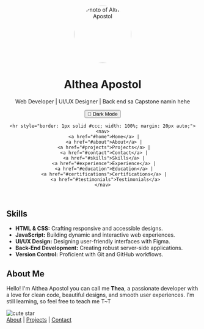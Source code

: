 <!DOCTYPE html>
<html lang="en">
<head>
  <meta charset="UTF-8">
  <meta name="viewport" content="width=device-width, initial-scale=1">
  <title> Portfolio</title>
  <link rel="stylesheet" href="style.css">
  <script src="javascript.js" defer></script>

</head>

<body>
  <header class="responsive-header">
    <div class="profile-photo">
      <img src="assets/images/logo.png" alt="Photo of Althea Apostol" style="width:150px; height:auto; border-radius:50%;">
    </div>
    <h1>Althea Apostol</h1>
    <p>Web Developer | UI/UX Designer | Back end sa Capstone namin hehe</p>
    <button class="toggle-btn" onclick="toggleTheme()">🌙 Dark Mode</button>

    <hr style="border: 1px solid #ccc; width: 100%; margin: 20px auto;">
    <nav>
      <a href="#home">Home</a> | 
      <a href="#about">About</a> | 
      <a href="#projects">Projects</a> | 
      <a href="#contact">Contact</a> | 
      <a href="#skills">Skills</a> | 
      <a href="#experience">Experience</a> | 
      <a href="#education">Education</a> | 
      <a href="#certifications">Certifications</a> | 
      <a href="#testimonials">Testimonials</a>
    </nav>
  </header>

  <section id="skills" class="skills">
    <h2>Skills</h2>
    <ul>
      <li><strong>HTML & CSS:</strong> Crafting responsive and accessible designs.</li>
      <li><strong>JavaScript:</strong> Building dynamic and interactive web experiences.</li>
      <li><strong>UI/UX Design:</strong> Designing user-friendly interfaces with Figma.</li>
      <li><strong>Back-End Development:</strong> Creating robust server-side applications.</li>
      <li><strong>Version Control:</strong> Proficient with Git and GitHub workflows.</li>
    </ul>
  </section>

  <section id="about" class="about">
    <h2>About Me</h2>
    <p>Hello! I'm Althea Apostol you can call me <strong>Thea</strong>, a passionate developer with a love for clean code, beautiful designs, and smooth user experiences. I'm still learning, so feel free to teach me T~T</p>
  </section>

  <!-- Other sections like Experience, Education, Certifications, Projects, etc. -->

  <footer class="cute-footer">
    <div class="footer-content">
      <img src="https://cdn-icons-png.flaticon.com/512/616/616408.png" alt="cute star" class="footer-icon">
      <nav class="footer-nav"> 
        <a href="#about">About</a> | 
        <a href="#projects">Projects</a> | 
        <a href="#contact">Contact</a>
      </nav>
    </div>
  </footer>
</body>
</html>
